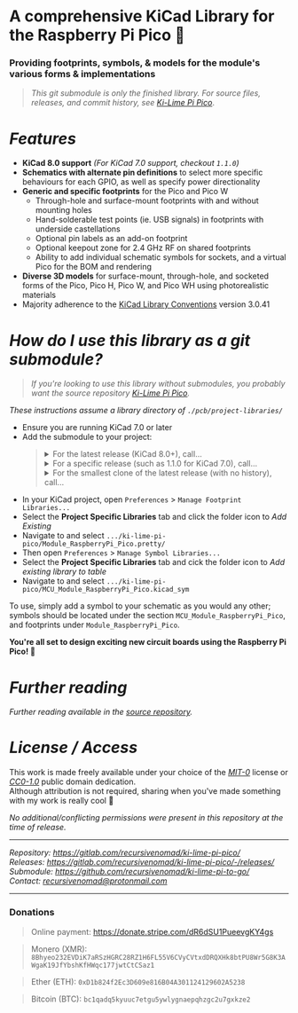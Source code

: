 **A comprehensive KiCad Library for the Raspberry Pi Pico** 🥧
==============================================================

### Providing footprints, symbols, & models for the module's various forms & implementations

> *This git submodule is only the finished library.  For source files, releases, and commit history, see [Ki-Lime Pi Pico][URL-Repository]*.



***Features***
==============

- **KiCad 8.0 support** *(For KiCad 7.0 support, checkout `1.1.0`)*
- **Schematics with alternate pin definitions** to select more specific behaviours for each GPIO, as well as specify power directionality
- **Generic and specific footprints** for the Pico and Pico W
  - Through-hole and surface-mount footprints with and without mounting holes
  - Hand-solderable test points (ie. USB signals) in footprints with underside castellations
  - Optional pin labels as an add-on footprint
  - Optional keepout zone for 2.4 GHz RF on shared footprints
  - Ability to add individual schematic symbols for sockets, and a virtual Pico for the BOM and rendering
- **Diverse 3D models** for surface-mount, through-hole, and socketed forms of the Pico, Pico H, Pico W, and Pico WH using photorealistic materials
- Majority adherence to the [KiCad Library Conventions][URL-KLC] version 3.0.41



***How do I use this library as a git submodule?***
===================================================

> *If you're looking to use this library without submodules, you probably want the source repository [Ki-Lime Pi Pico][URL-Repository].*

*These instructions assume a library directory of `./pcb/project-libraries/`*

- Ensure you are running KiCad 7.0 or later
- Add the submodule to your project:
  > <details> <summary> For the latest release (KiCad 8.0+), call... </summary>
  > 
  > ```bash
  > mkdir -p pcb/project-libraries/ && cd $_
  > git submodule add --name ki-lime-pi-pico https://github.com/recursivenomad/ki-lime-pi-to-go.git ki-lime-pi-pico
  > cd ../..
  > ```
  >
  > </details>
  >
  > <details> <summary> For a specific release (such as 1.1.0 for KiCad 7.0), call... </summary>
  >
  > ```bash
  > mkdir -p pcb/project-libraries/ && cd $_
  > git submodule add --name ki-lime-pi-pico --branch 1.1.0 https://github.com/recursivenomad/ki-lime-pi-to-go.git ki-lime-pi-pico
  > cd ../..
  > ```
  >
  > </details>
  >
  > <details> <summary> For the smallest clone of the latest release (with no history), call... </summary>
  > 
  > ```bash
  > mkdir -p pcb/project-libraries/ && cd $_
  > git submodule add --name ki-lime-pi-pico --depth 1 https://github.com/recursivenomad/ki-lime-pi-to-go.git ki-lime-pi-pico
  > cd ../..
  > # Uncomment below to also suggest a shallow clone to downstream users
  > # git config -f .gitmodules submodule.ki-lime-pi-pico.shallow true
  > ```
  >
  > </details>
- In your KiCad project, open `Preferences` > `Manage Footprint Libraries...`
- Select the **Project Specific Libraries** tab and click the folder icon to *Add Existing*
- Navigate to and select `.../ki-lime-pi-pico/Module_RaspberryPi_Pico.pretty/`
- Then open `Preferences` > `Manage Symbol Libraries...`
- Select the **Project Specific Libraries** tab and cick the folder icon to *Add existing library to table*
- Navigate to and select `.../ki-lime-pi-pico/MCU_Module_RaspberryPi_Pico.kicad_sym`

To use, simply add a symbol to your schematic as you would any other; symbols should be located under the section `MCU_Module_RaspberryPi_Pico`, and footprints under `Module_RaspberryPi_Pico`.

**You're all set to design exciting new circuit boards using the Raspberry Pi Pico! 🎉**



***Further reading***
=====================

*Further reading available in the [source repository][URL-Repository].*



***License / Access***
======================

This work is made freely available under your choice of the [*MIT-0*](./LICENSE.txt) license or [*CC0-1.0*][URL-CC0] public domain dedication.  
Although attribution is not required, sharing when you've made something with my work is really cool 💖

*No additional/conflicting permissions were present in this repository at the time of release.*

----------------------

*Repository: <https://gitlab.com/recursivenomad/ki-lime-pi-pico/>*  
*Releases: <https://gitlab.com/recursivenomad/ki-lime-pi-pico/-/releases/>*  
*Submodule: <https://github.com/recursivenomad/ki-lime-pi-to-go/>*  
*Contact: <recursivenomad@protonmail.com>*

----------------------



### Donations

> Online payment: <https://donate.stripe.com/dR6dSU1PueevgKY4gs>

> Monero (XMR): `8Bhyeo232EVDiK7aRSzHGRC28RZ1H6FL55V6CVyCVtxdDRQXHk8btPU8Wr5G8K3AWgaK19JfYbshKfHWqc177jwtCtCSaz1`

> Ether (ETH): `0xD1b824f2Ec3D609e816B04A301124129602A5238`

> Bitcoin (BTC): `bc1qadq5kyuuc7etgu5ywlygnaepqhzgc2u7gxkze2`






[URL-MIT-0]: <https://opensource.org/license/mit-0/>
[URL-CC0]: <https://creativecommons.org/publicdomain/zero/1.0/>

[URL-Repository]: <https://gitlab.com/recursivenomad/ki-lime-pi-pico/>

[URL-KLC]: <https://klc.kicad.org/>
